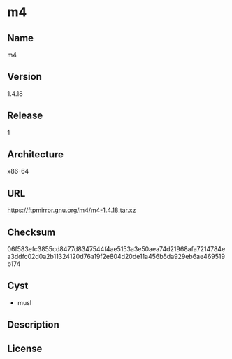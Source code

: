 # m4

## Name
m4

## Version
1.4.18

## Release
1

## Architecture
x86-64

## URL
https://ftpmirror.gnu.org/m4/m4-1.4.18.tar.xz

## Checksum
06f583efc3855cd8477d8347544f4ae5153a3e50aea74d21968afa7214784ea3ddfc02d0a2b11324120d76a19f2e804d20de11a456b5da929eb6ae469519b174

## Cyst
* musl

## Description

## License


